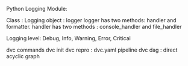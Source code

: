 Python Logging Module:

Class : Logging
object : logger
logger has two methods: handler and formatter.
handler has two methods : console_handler and file_handler

Logging level: Debug, Info, Warning, Error, Critical

dvc commands
dvc init
dvc repro : dvc.yaml pipeline
dvc dag : direct acyclic graph